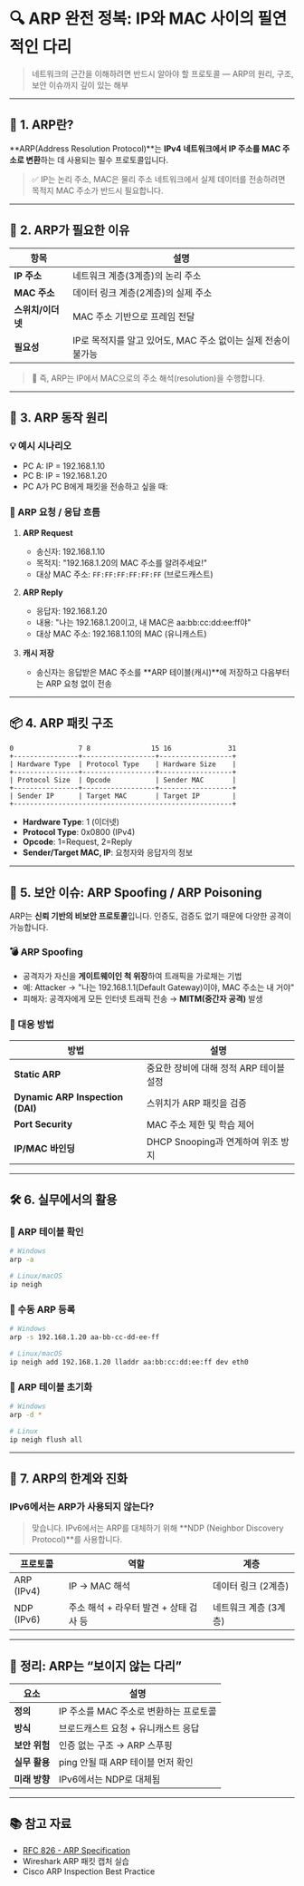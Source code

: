 # 🔍 ARP 완전 정복: IP와 MAC 사이의 필연적인 다리

> 네트워크의 근간을 이해하려면 반드시 알아야 할 프로토콜 — ARP의 원리, 구조, 보안 이슈까지 깊이 있는 해부

---

## 📌 1. ARP란?

\*\*ARP(Address Resolution Protocol)\*\*는 **IPv4 네트워크에서 IP 주소를 MAC 주소로 변환**하는 데 사용되는 필수 프로토콜입니다.

> ✅ IP는 논리 주소, MAC은 물리 주소
> 네트워크에서 실제 데이터를 전송하려면 목적지 MAC 주소가 반드시 필요합니다.

---

## 🧱 2. ARP가 필요한 이유

| 항목          | 설명                                     |
| ----------- | -------------------------------------- |
| **IP 주소**   | 네트워크 계층(3계층)의 논리 주소                    |
| **MAC 주소**  | 데이터 링크 계층(2계층)의 실제 주소                  |
| **스위치/이더넷** | MAC 주소 기반으로 프레임 전달                     |
| **필요성**     | IP로 목적지를 알고 있어도, MAC 주소 없이는 실제 전송이 불가능 |

> 🧠 즉, ARP는 IP에서 MAC으로의 주소 해석(resolution)을 수행합니다.

---

## 📘 3. ARP 동작 원리

### 💡 예시 시나리오

* PC A: IP = 192.168.1.10
* PC B: IP = 192.168.1.20
* PC A가 PC B에게 패킷을 전송하고 싶을 때:

### 🔄 ARP 요청 / 응답 흐름

1. **ARP Request**

   * 송신자: 192.168.1.10
   * 목적지: "192.168.1.20의 MAC 주소를 알려주세요!"
   * 대상 MAC 주소: `FF:FF:FF:FF:FF:FF` (브로드캐스트)

2. **ARP Reply**

   * 응답자: 192.168.1.20
   * 내용: "나는 192.168.1.20이고, 내 MAC은 aa\:bb\:cc\:dd\:ee\:ff야"
   * 대상 MAC 주소: 192.168.1.10의 MAC (유니캐스트)

3. **캐시 저장**

   * 송신자는 응답받은 MAC 주소를 \*\*ARP 테이블(캐시)\*\*에 저장하고 다음부터는 ARP 요청 없이 전송

---

## 📦 4. ARP 패킷 구조

```
0                7 8               15 16              31
+----------------+------------------+------------------+
| Hardware Type  | Protocol Type    | Hardware Size    |
+----------------+------------------+------------------+
| Protocol Size  | Opcode           | Sender MAC       |
+----------------+------------------+------------------+
| Sender IP      | Target MAC       | Target IP        |
+------------------------------------------------------+
```

* **Hardware Type**: 1 (이더넷)
* **Protocol Type**: 0x0800 (IPv4)
* **Opcode**: 1=Request, 2=Reply
* **Sender/Target MAC, IP**: 요청자와 응답자의 정보

---

## 🔐 5. 보안 이슈: ARP Spoofing / ARP Poisoning

ARP는 **신뢰 기반의 비보안 프로토콜**입니다. 인증도, 검증도 없기 때문에 다양한 공격이 가능합니다.

### 💣 ARP Spoofing

* 공격자가 자신을 **게이트웨이인 척 위장**하여 트래픽을 가로채는 기법
* 예: Attacker → "나는 192.168.1.1(Default Gateway)이야, MAC 주소는 내 거야"
* 피해자: 공격자에게 모든 인터넷 트래픽 전송 → **MITM(중간자 공격)** 발생

### 🔎 대응 방법

| 방법                               | 설명                        |
| -------------------------------- | ------------------------- |
| **Static ARP**                   | 중요한 장비에 대해 정적 ARP 테이블 설정  |
| **Dynamic ARP Inspection (DAI)** | 스위치가 ARP 패킷을 검증           |
| **Port Security**                | MAC 주소 제한 및 학습 제어         |
| **IP/MAC 바인딩**                   | DHCP Snooping과 연계하여 위조 방지 |

---

## 🛠️ 6. 실무에서의 활용

### 🧪 ARP 테이블 확인

```bash
# Windows
arp -a

# Linux/macOS
ip neigh
```

### 🔧 수동 ARP 등록

```bash
# Windows
arp -s 192.168.1.20 aa-bb-cc-dd-ee-ff

# Linux/macOS
ip neigh add 192.168.1.20 lladdr aa:bb:cc:dd:ee:ff dev eth0
```

### 🧹 ARP 테이블 초기화

```bash
# Windows
arp -d *

# Linux
ip neigh flush all
```

---

## 🔄 7. ARP의 한계와 진화

### IPv6에서는 ARP가 사용되지 않는다?

> 맞습니다. IPv6에서는 ARP를 대체하기 위해 \*\*NDP (Neighbor Discovery Protocol)\*\*를 사용합니다.

| 프로토콜       | 역할                       | 계층            |
| ---------- | ------------------------ | ------------- |
| ARP (IPv4) | IP → MAC 해석              | 데이터 링크 (2계층)  |
| NDP (IPv6) | 주소 해석 + 라우터 발견 + 상태 검사 등 | 네트워크 계층 (3계층) |

---

## 📌 정리: ARP는 “보이지 않는 다리”

| 요소        | 설명                       |
| --------- | ------------------------ |
| **정의**    | IP 주소를 MAC 주소로 변환하는 프로토콜 |
| **방식**    | 브로드캐스트 요청 + 유니캐스트 응답     |
| **보안 위험** | 인증 없는 구조 → ARP 스푸핑       |
| **실무 활용** | ping 안될 때 ARP 테이블 먼저 확인  |
| **미래 방향** | IPv6에서는 NDP로 대체됨         |

---

## 📚 참고 자료

* [RFC 826 - ARP Specification](https://datatracker.ietf.org/doc/html/rfc826)
* Wireshark ARP 패킷 캡처 실습
* Cisco ARP Inspection Best Practice

